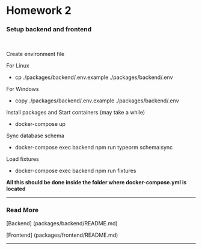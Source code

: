 # Homework 2

### Setup backend and frontend
<br>

Create environment file

For Linux
 * cp ./packages/backend/.env.example ./packages/backend/.env 

 For Windows
* copy ./packages/backend/.env.example ./packages/backend/.env

Install packages and Start containers (may take a while)

* docker-compose up

Sync database schema

* docker-compose exec backend npm run typeorm schema:sync

Load fixtures

* docker-compose exec backend npm run fixtures

**All this should be done inside the folder where docker-compose.yml is located**

___

### Read More

 [Backend] (packages/backend/README.md)

 [Frontend] (packages/frontend/README.md)
___



